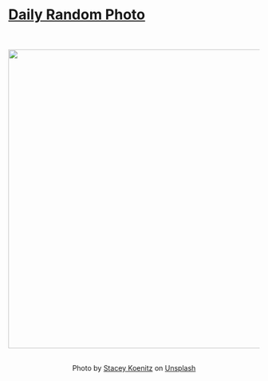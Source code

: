 # [Daily Random Photo](https://www.dailyrandomphoto.com/)

<div align="center">
  <br>
  <br>
  <a href="https://www.dailyrandomphoto.com/p/2024/2024-09-26/"><img src="https://images.unsplash.com/photo-1627140396257-cd24aa8173ce?crop=entropy&cs=tinysrgb&fit=max&fm=jpg&ixid=M3w3NzUwOHwwfDF8cmFuZG9tfHx8fHx8fHx8MTcyNzMxMTEyM3w&ixlib=rb-4.0.3&q=80&w=1080" width="600px"></a>
  <br>
  <br>
  <p class="has-text-grey">Photo by <a href="https://unsplash.com/@goldcircuits?utm_source=Daily%20Random%20Photo&amp;utm_medium=referral" target="_blank" rel="noopener noreferrer">Stacey Koenitz</a> on <a href="https://unsplash.com/photos/silhouette-of-person-standing-on-brown-sand-txZbVkT7QE0?utm_source=Daily%20Random%20Photo&amp;utm_medium=referral" target="_blank" rel="noopener noreferrer">Unsplash</a></p>
</div>
